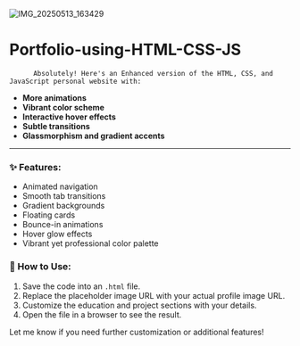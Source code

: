 ![IMG_20250513_163429](https://github.com/user-attachments/assets/e2549d44-5c1d-4766-b1cb-1a4a0b6d53ad)
# Portfolio-using-HTML-CSS-JS


          Absolutely! Here's an Enhanced version of the HTML, CSS, and JavaScript personal website with:

- **More animations**
- **Vibrant color scheme**
- **Interactive hover effects**
- **Subtle transitions**
- **Glassmorphism and gradient accents**

---

### ✨ Features:
- Animated navigation
- Smooth tab transitions
- Gradient backgrounds
- Floating cards
- Bounce-in animations
- Hover glow effects
- Vibrant yet professional color palette

### 🚀 How to Use:
1. Save the code into an `.html` file.
2. Replace the placeholder image URL with your actual profile image URL.
3. Customize the education and project sections with your details.
4. Open the file in a browser to see the result.

Let me know if you need further customization or additional features!
        
